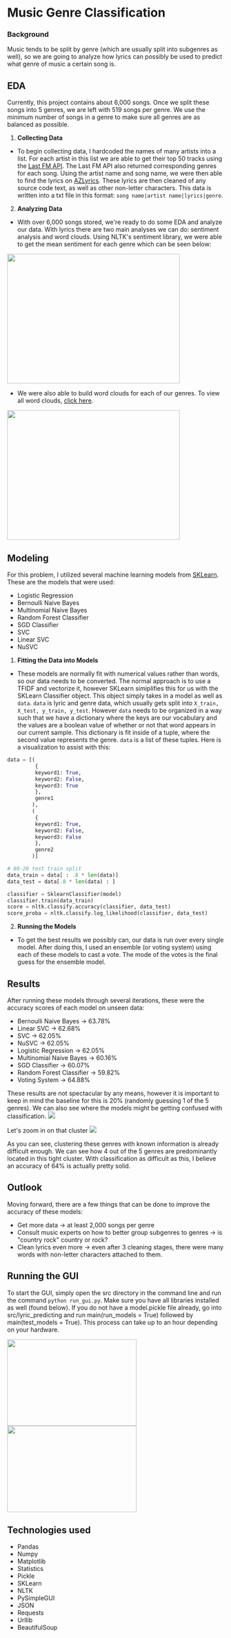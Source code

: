 # Music Genre Classification

### Background

Music tends to be split by genre (which are usually split into subgenres as well), so we are going to analyze how lyrics can possibly be used to predict what genre of music a certain song is.

## EDA

Currently, this project contains about 6,000 songs. Once we split these songs into 5 genres, we are left with 519 songs per genre. We use the minimum number of songs in a genre to make sure all genres are as balanced as possible.

1. **Collecting Data**

- To begin collecting data, I hardcoded the names of many artists into a list. For each artist in this list we are able to get their top 50 tracks using the [Last FM API](https://www.last.fm/api). The Last FM API also returned corresponding genres for each song. Using the artist name and song name, we were then able to find the lyrics on [AZLyrics](https://www.azlyrics.com/). These lyrics are then cleaned of any source code text, as well as other non-letter characters. This data is written into a txt file in this format: `song name|artist name|lyrics|genre`.

2. **Analyzing Data**

- With over 6,000 songs stored, we're ready to do some EDA and analyze our data. With lyrics there are two main analyses we can do: sentiment analysis and word clouds.
Using NLTK's sentiment library, we were able to get the mean sentiment for each genre which can be seen below:
<img src="images/sentiment.png" width=400 height=300>

- We were also able to build word clouds for each of our genres. To view all word clouds, [click here](https://github.com/cezar-r/music_genre_identifier/tree/main/images).
<img src = "images/hip-hop_word_cloud.png" width=400 height=300>


## Modeling

For this problem, I utilized several machine learning models from [SKLearn](https://scikit-learn.org/stable/). These are the models that were used:
  * Logistic Regression
  * Bernoulli Naive Bayes
  * Multinomial Naive Bayes
  * Random Forest Classifier
  * SGD Classifier
  * SVC
  * Linear SVC
  * NuSVC

1. **Fitting the Data into Models**

- These models are normally fit with numerical values rather than words, so our data needs to be converted. The normal approach is to use a TFIDF and vectorize it, however SKLearn simiplifies this for us with the SKLearn Classifier object. This object simply takes in a model as well as `data`. `data` is lyric and genre data, which usually gets split into `X_train, X_test, y_train, y_test`. However `data` needs to be organized in a way such that we have a dictionary where the keys are our vocabulary and the values are a boolean value of whether or not that word appears in our current sample. This dictionary is fit inside of a tuple, where the second value represents the genre. `data` is a list of these tuples. Here is a visualization to assist with this:
```python
data = [(
         {
         keyword1: True,
         keyword2: False,
         keyword3: True
         },
         genre1
        ),
        (
         {
         keyword1: True,
         keyword2: False, 
         keyword3: False
         },
         genre2
        )]

# 80-20 test train split
data_train = data[ : .8 * len(data)]
data_test = data[.8 * len(data) : ]

classifier = SklearnClassifier(model) 
classifier.train(data_train)
score = nltk.classify.accuracy(classifier, data_test)       
score_proba = nltk.classify.log_likelihood(classifier, data_test)
```

2.  **Running the Models**

- To get the best results we possibly can, our data is run over every single model. After doing this, I used an ensemble (or voting system) using each of these models to cast a vote. The mode of the votes is the final guess for the ensemble model. 


## Results

After running these models through several iterations, these were the accuracy scores of each model on unseen data:

  * Bernoulli Naive Bayes -> 63.78%
  * Linear SVC -> 62.68%
  * SVC -> 62.05%
  * NuSVC -> 62.05%
  * Logistic Regression -> 62.05%
  * Multinomial Naive Bayes -> 60.16%
  * SGD Classifier -> 60.07%
  * Random Forest Classifier -> 59.82%
  * Voting System -> 64.88%

These results are not spectacular by any means, however it is important to keep in mind the baseline for this is 20% (randomly guessing 1 of the 5 genres). 
We can also see where the models might be getting confused with classification.
<img src="images/figure_of_truth.png">

Let's zoom in on that cluster
<img src="images/figure_of_truth_zoomed_in.png">

As you can see, clustering these genres with known information is already difficult enough. We can see how 4 out of the 5 genres are predominantly located in this tight cluster. With classification as difficult as this, I believe an accuracy of 64% is actually pretty solid.


## Outlook

Moving forward, there are a few things that can be done to improve the accuracy of these models:
- Get more data -> at least 2,000 songs per genre
- Consult music experts on how to better group subgenres to genres -> is "country rock" country or rock?
- Clean lyrics even more -> even after 3 cleaning stages, there were many words with non-letter characters attached to them.


## Running the GUI

To start the GUI, simply open the src directory in the command line and run the command `python run_gui.py`. Make sure you have all libraries installed as well (found below). If you do not have a model.pickle file already, go into src/lyric_predicting and run main(run_models = True) followed by main(test_models = True). This process can take up to an hour depending on your hardware.

<img src="images/gui_empty.png" width = 300 height = 200> <img src = "images/gui_example.png" width = 300 height = 200>


## Technologies used
- Pandas
- Numpy
- Matplotlib
- Statistics
- Pickle
- SKLearn
- NLTK
- PySimpleGUI
- JSON
- Requests
- Urllib
- BeautifulSoup



